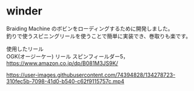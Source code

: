 # winder


Braiding Machine のボビンをローディングするために開発しました。  
釣りで使うスピニングリールを使うことで簡単に実装でき、巻取りも楽です。

使用したリール  
OGK(オージーケー) リール スピンフィールダー5，https://www.amazon.co.jp/dp/B081M3JS9K/




https://user-images.githubusercontent.com/74394828/134278723-310fec5b-7098-41d0-b540-c62f9115757c.mp4

